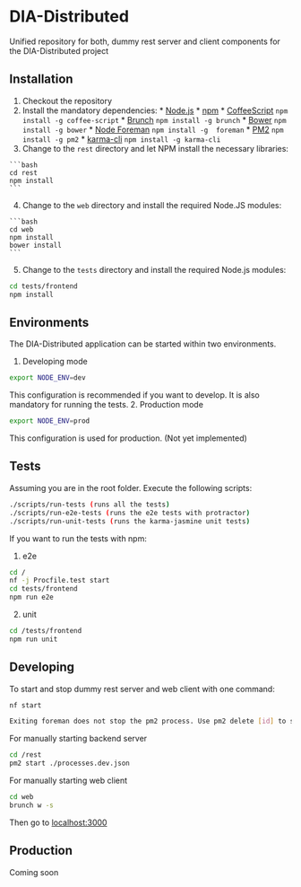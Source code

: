 # DIA-Distributed

Unified repository for both, dummy rest server and client components for the DIA-Distributed project

## Installation

  1. Checkout the repository
  2. Install the mandatory dependencies:
    * [Node.js](https://nodejs.org/)
    * [npm](https://www.npmjs.com/)
    * [CoffeeScript](http://coffeescript.org/) ``npm install -g coffee-script``
    * [Brunch](http://brunch.io/) ``npm install -g brunch``
    * [Bower](http://bower.io/) ``npm install -g bower``
    * [Node Foreman](https://github.com/strongloop/node-foreman) ``npm install -g  foreman``
    * [PM2](https://github.com/Unitech/pm2) ``npm install -g pm2``
    * [karma-cli](https://www.npmjs.com/package/karma-cli) ``npm install -g karma-cli``
  3. Change to the ``rest`` directory and let NPM install the necessary libraries:

    ```bash
    cd rest
    npm install
    ```
  4. Change to the ``web`` directory and install the required Node.JS modules:

    ```bash
    cd web
    npm install
    bower install
    ```
  5. Change to the ``tests`` directory and install the required Node.js modules:

  ```bash
  cd tests/frontend
  npm install
  ```

## Environments
The DIA-Distributed application can be started within two environments.
  1. Developing mode

  ```bash
  export NODE_ENV=dev
  ```
  This configuration is recommended if you want to develop. It is also mandatory for running the tests.
  2. Production mode

  ```bash
  export NODE_ENV=prod
  ```
  This configuration is used for production. (Not yet implemented)

## Tests
Assuming you are in the root folder. Execute the following scripts:
```bash
./scripts/run-tests (runs all the tests)
./scripts/run-e2e-tests (runs the e2e tests with protractor)
./scripts/run-unit-tests (runs the karma-jasmine unit tests)
```
If you want to run the tests with npm:
  1. e2e

  ```bash
  cd /
  nf -j Procfile.test start
  cd tests/frontend
  npm run e2e
  ```
  2. unit

  ```bash
  cd /tests/frontend
  npm run unit
  ```

## Developing

To start and stop dummy rest server and web client with one command:

```bash
nf start

Exiting foreman does not stop the pm2 process. Use pm2 delete [id] to stop backend server
```

For manually starting backend server

```bash
cd /rest
pm2 start ./processes.dev.json
```

For manually starting web client

```bash
cd web
brunch w -s
```

Then go to [localhost:3000](http://localhost:3000)

## Production

Coming soon
